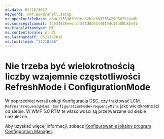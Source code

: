 ```yaml
---
ms.date: 06/12/2017
keywords: wmf,powershell,setup
ms.openlocfilehash: a3ac215396206fba62bce303733429d60722ee6b
ms.sourcegitcommit: 54534635eedacf531d8d6344019dc16a50b8b441
ms.translationtype: MT
ms.contentlocale: pl-PL
ms.lasthandoff: 05/17/2018
ms.locfileid: "34218386"
---
```

# <a name="frequencies-for-refreshmode-and-configurationmode-dont-need-to-be-multiples-of-each-other"></a>Nie trzeba być wielokrotnością liczby wzajemnie częstotliwości RefreshMode i ConfigurationMode

W poprzedniej wersji usługi Konfiguracja DSC, czy traktować LCM `RefreshFrequencyMins` i `ConfigurationModeFrequencyMins` jako wielokrotności od siebie. W WMF 5.0 RTM te właściwości są przetwarzane od siebie niezależne.

Aby uzyskać więcej informacji, zobacz [Konfigurowanie lokalny program Configuration Manager](https://msdn.microsoft.com/powershell/dsc/metaconfig).
